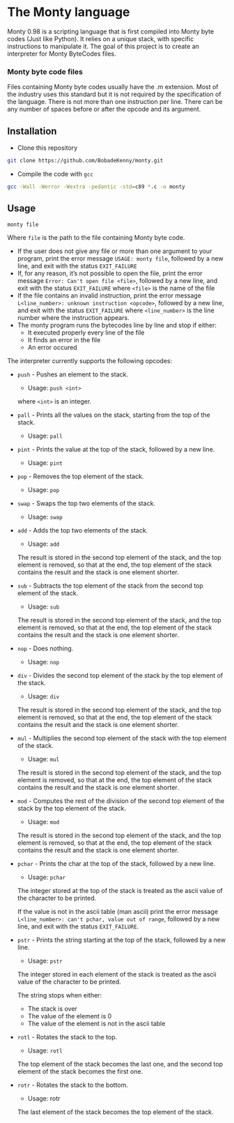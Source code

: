 # The Monty language
Monty 0.98 is a scripting language that is first compiled into Monty byte codes (Just like Python). It relies on a unique stack, with specific instructions to manipulate it. The goal of this project is to create an interpreter for Monty ByteCodes files.

### Monty byte code files
Files containing Monty byte codes usually have the .m extension. Most of the industry uses this standard but it is not required by the specification of the language. There is not more than one instruction per line. There can be any number of spaces before or after the opcode and its argument.
## Installation
* Clone this repository
```bash
git clone https://github.com/BobadeKenny/monty.git
```
* Compile the code with ```gcc```
```bash
gcc -Wall -Werror -Wextra -pedantic -std=c89 *.c -o monty
```
## Usage
```bash
monty file
```
Where ```file``` is the path to the file containing Monty byte code.

* If the user does not give any file or more than one argument to your program, print the error message ```USAGE: monty file```, followed by a new line, and exit with the status ```EXIT_FAILURE```
* If, for any reason, it’s not possible to open the file, print the error message ```Error: Can't open file <file>```, followed by a new line, and exit with the status ```EXIT_FAILURE```
where ```<file>``` is the name of the file
* If the file contains an invalid instruction, print the error message ```L<line_number>: unknown instruction <opcode>```, followed by a new line, and exit with the status ```EXIT_FAILURE```
where ```<line_number>``` is the line number where the instruction appears.
* The monty program runs the bytecodes line by line and stop if either:
    * It executed properly every line of the file
    * It finds an error in the file
    * An error occured

The interpreter currently supports the following opcodes:
* ```push``` - Pushes an element to the stack.
    * Usage: ```push <int>```

    where ```<int>``` is an integer.
* ```pall``` - Prints all the values on the stack, starting from the top of the stack.
    * Usage: ```pall```
* ```pint``` - Prints the value at the top of the stack, followed by a new line.
    * Usage: ```pint```
* ```pop``` - Removes the top element of the stack.
    * Usage: ```pop```
* ```swap``` - Swaps the top two elements of the stack.
    * Usage: ```swap```
* ```add``` - Adds the top two elements of the stack.
    * Usage: ```add```

    The result is stored in the second top element of the stack, and the top element is removed, so that at the end, the top element of the stack contains the result and the stack is one element shorter.
* ```sub``` - Subtracts the top element of the stack from the second top element of the stack.
    * Usage: ```sub```

    The result is stored in the second top element of the stack, and the top element is removed, so that at the end, the top element of the stack contains the result and the stack is one element shorter.
* ```nop``` - Does nothing.
    * Usage: ```nop```
* ```div``` - Divides the second top element of the stack by the top element of the stack.
    * Usage: ```div```

    The result is stored in the second top element of the stack, and the top element is removed, so that at the end, the top element of the stack contains the result and the stack is one element shorter.
* ```mul``` - Multiplies the second top element of the stack with the top element of the stack.
    * Usage: ```mul```

    The result is stored in the second top element of the stack, and the top element is removed, so that at the end, the top element of the stack contains the result and the stack is one element shorter.
* ```mod``` - Computes the rest of the division of the second top element of the stack by the top element of the stack.
    * Usage: ```mod```

    The result is stored in the second top element of the stack, and the top element is removed, so that at the end, the top element of the stack contains the result and the stack is one element shorter.
* ```pchar``` - Prints the char at the top of the stack, followed by a new line.
    * Usage: ```pchar```

    The integer stored at the top of the stack is treated as the ascii value of the character to be printed.

    If the value is not in the ascii table (man ascii) print the error message ```L<line_number>: can't pchar, value out of range```, followed by a new line, and exit with the status ```EXIT_FAILURE```.
* ```pstr``` - Prints the string starting at the top of the stack, followed by a new line.
    * Usage: ```pstr```
    
    The integer stored in each element of the stack is treated as the ascii value of the character to be printed.
    
    The string stops when either:
    * The stack is over
    * The value of the element is 0
    * The value of the element is not in the ascii table
* ```rotl``` - Rotates the stack to the top.
    * Usage: ```rotl```

    The top element of the stack becomes the last one, and the second top element of the stack becomes the first one.
* ```rotr``` - Rotates the stack to the bottom.
    * Usage: rotr
    
    The last element of the stack becomes the top element of the stack.